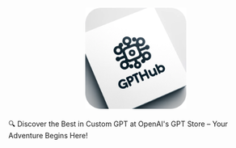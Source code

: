 <h3 align="center">
<img width="200" src="./public/gpthub.png">
</h3>

🔍 Discover the Best in Custom GPT at OpenAI's GPT Store – Your Adventure Begins Here!

